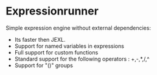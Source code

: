# Expressionrunner

Simple expression engine without external dependencies:

- Its faster then JEXL.
- Support for named variables in expressions
- Full support for custom functions
- Standard support for the following operators : +,-,*,/,^
- Support for "()" groups 



